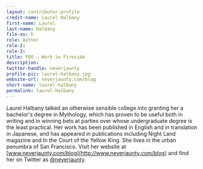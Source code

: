 ```yaml
---
layout: contributor-profile
credit-name: Laurel Halbany
first-name: Laurel
last-name: Halbany
file-as: h
role: Author
role-2:
role-3:
title: FOO — Work in Fireside
description: 
twitter-handle: neverjaunty
profile-pic: laurel-halbany.jpg
website-url: neverjaunty.com/blog
short-name: laurel-halbany
permalink: laurel-halbany
---
```

Laurel Halbany talked an otherwise sensible college into granting her a bachelor's degree in Mythology, which has proven to be useful both in writing and in winning bets at parties over whose undergraduate degree is the least practical. Her work has been published in English and in translation in Japanese, and has appeared in publications including Night Land magazine and In the Court of the Yellow King. She lives in the urban penumbra of San Francisco. Visit her website at [www.neverjaunty.com/blog](http://www.neverjaunty.com/blog) and find her on Twitter as [@neverjaunty](https://twitter.com/neverjaunty).
